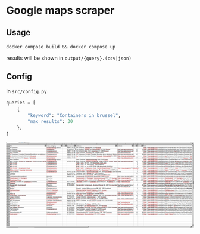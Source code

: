 # Google maps scraper

## Usage

```
docker compose build && docker compose up
```

results will be shown in `output/{query}.(csv|json)`

## Config

in `src/config.py`

```python
queries = [
    {
        "keyword": "Containers in brussel",
        "max_results": 30
    },
]
```

![results](docs/excel.png)